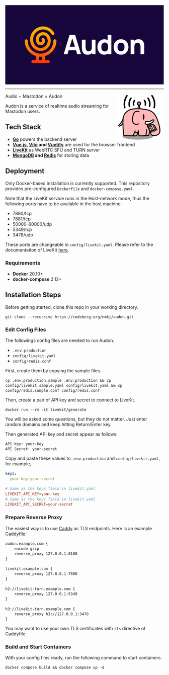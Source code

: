 <div align="center">
    <img src="audon-fe/src/assets/img/audon-wordmark-white-text-isolated.svg" alt="Branding Logo" align="center" title="Branding logo designed by GENKI" />
</div>

----

<div align="right">
    <img src="audon-fe/src/assets/img/mascot.webp" alt="Mascot" width="150" align="right" title="Mascot designed by Taiyo Fujii" />
</div>

Audio + Mastodon = Audon

Audon is a service of realtime audio streaming for Mastodon users.

## Tech Stack

- **[Go](https://go.dev/)** powers the backend server
- **[Vue.js](https://vuejs.org/), [Vite](https://viejs.dev/) and [Vuetify](https://next.vuetifyjs.com/)** are used for the browser frontend
- **[LiveKit](https://livekit.io/)** as WebRTC SFU and TURN server
- **[MongoDB](https://mongodb.com/) and [Redis](https://redis.io/)** for storing data

## Deployment

Only Docker-based installation is currently supported. This repository provides pre-configured `Dockerfile` and `docker-compose.yaml`.

Note that the LiveKit service runs in the Host-network mode, thus the following ports have to be available in the host machine.

- 7880/tcp
- 7881/tcp
- 50000-60000/udp
- 5349/tcp
- 3478/udp

These ports are changeable in `config/livekit.yaml`. Please refer to the documentation of LiveKit [here](https://docs.livekit.io/oss/deployment/).

### Requirements

- **Docker** 20.10+
- **docker-compose** 2.12+

## Installation Steps

Before getting started, clone this repo in your working directory.

```
git clone --recursive https://codeberg.org/nmkj/audon.git
```

### Edit Config Files

The followings config files are needed to run Audon.

- `.env.production`
- `config/livekit.yaml`
- `config/redis.conf`

First, create them by copying the sample files.

```
cp .env.production.sample .env.production && cp config/livekit.sample.yaml config/livekit.yaml && cp config/redis.sample.conf config/redis.conf
```

Then, create a pair of API key and secret to connect to LiveKit.

```
docker run --rm -it livekit/generate
```

You will be asked some questions, but they do not matter. Just enter random domains and keep hitting Return/Enter key.

Then generated API key and secret appear as follows:

```
API Key: your-key
API Secret: your-secret
```

Copy and paste these values to `.env.production` and `config/livekit.yaml`, for example,

```yaml
keys:
  your-key:your-secret
```

```conf
# Same as the keys field in livekit.yaml
LIVEKIT_API_KEY=your-key
# Same as the keys field in livekit.yaml
LIVEKIT_API_SECRET=your-secret
```

### Prepare Reverse Proxy

The easiest way is to use [Caddy](https://caddyserver.com/) as TLS endpoints. Here is an example Caddyfile:

```
audon.example.com {
    encode gzip
    reverse_proxy 127.0.0.1:8100
}

livekit.example.com {
    reverse_proxy 127.0.0.1:7880
}

h2://livekit-turn.example.com {
    reverse_proxy 127.0.0.1:5349
}

h3://livekit-turn.example.com {
    reverse_proxy h3://127.0.0.1:3478
}
```

You may want to use your own TLS certificates with `tls` directive of Caddyfile.

### Build and Start Containers

With your config files ready, run the following command to start containers.

```
docker compose build && docker compose up -d
```
